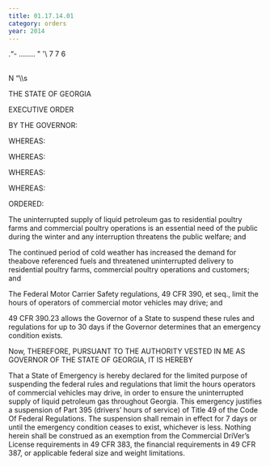 ```yaml
---
title: 01.17.14.01
category: orders
year: 2014
---
```

   

.“- ........ "
'\ 7 7 6

\
N
“\\\\s

THE STATE OF GEORGIA

EXECUTIVE ORDER

BY THE GOVERNOR:

WHEREAS:

WHEREAS:

WHEREAS:

WHEREAS:

ORDERED:

The uninterrupted supply of liquid petroleum gas to residential
poultry farms and commercial poultry operations is an essential
need of the public during the winter and any interruption threatens
the public welfare; and

The continued period of cold weather has increased the demand for
theabove referenced fuels and threatened uninterrupted delivery to
residential poultry farms, commercial poultry operations and
customers; and

The Federal Motor Carrier Safety regulations, 49 CFR 390, et seq.,
limit the hours of operators of commercial motor vehicles may
drive; and

49 CFR 390.23 allows the Governor of a State to suspend these
rules and regulations for up to 30 days if the Governor determines
that an emergency condition exists.

Now, THEREFORE, PURSUANT TO THE AUTHORITY VESTED IN ME
AS GOVERNOR OF THE STATE OF GEORGIA, IT IS HEREBY

That a State of Emergency is hereby declared for the limited
purpose of suspending the federal rules and regulations that limit
the hours operators of commercial vehicles may drive, in order to
ensure the uninterrupted supply of liquid petroleum gas throughout
Georgia. This emergency justifies a suspension of Part 395 (drivers’
hours of service) of Title 49 of the Code Of Federal Regulations. The
suspension shall remain in effect for 7 days or until the emergency
condition ceases to exist, whichever is less. Nothing herein shall be
construed as an exemption from the Commercial DriVer’s License
requirements in 49 CFR 383, the financial requirements in 49 CFR
387, or applicable federal size and weight limitations.

